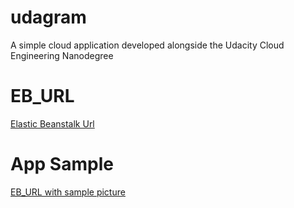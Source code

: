 # udagram

A simple cloud application developed alongside the Udacity Cloud Engineering Nanodegree

# EB_URL

[Elastic Beanstalk Url](http://udagram-dev22.us-east-1.elasticbeanstalk.com/)

# App Sample

[EB_URL with sample picture](http://udagram-dev22.us-east-1.elasticbeanstalk.com/filteredimage?image_url=https://upload.wikimedia.org/wikipedia/commons/b/bd/Golden_tabby_and_white_kitten_n01.jpg)
